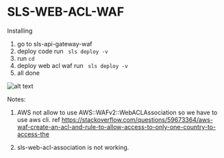 # SLS-WEB-ACL-WAF

Installing
1. go to sls-api-gateway-waf
2. deploy code run ``` sls deploy -v```
3. run ``` cd ```
4. deploy web acl waf run ``` sls deploy -v```
5. all done

![alt text](https://imgur.com/c6cMS8p.png)


Notes: 
1. AWS not allow to use AWS::WAFv2::WebACLAssociation so we have to use aws cli. 
ref https://stackoverflow.com/questions/59673364/aws-waf-create-an-acl-and-rule-to-allow-access-to-only-one-country-to-access-the

2. sls-web-acl-association is not working.